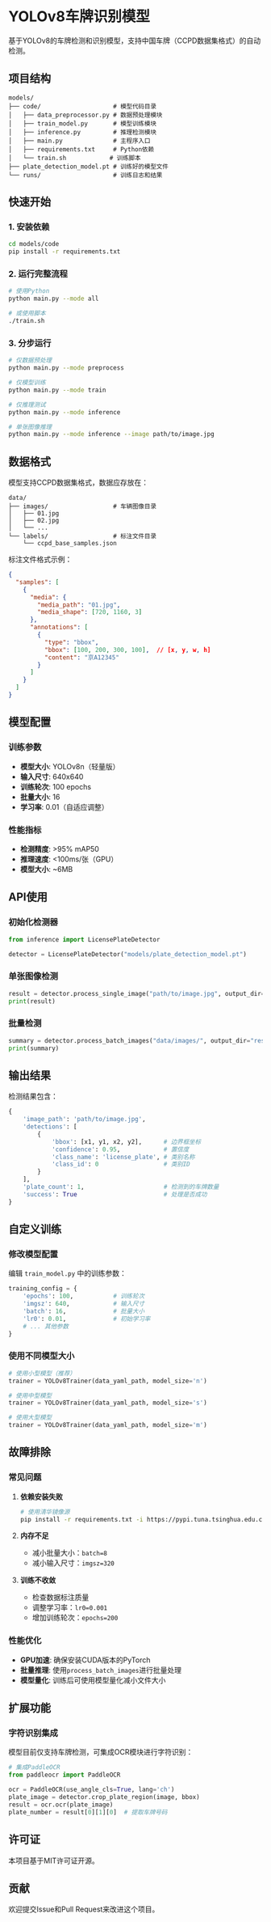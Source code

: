 # YOLOv8车牌识别模型

基于YOLOv8的车牌检测和识别模型，支持中国车牌（CCPD数据集格式）的自动检测。

## 项目结构

```
models/
├── code/                    # 模型代码目录
│   ├── data_preprocessor.py # 数据预处理模块
│   ├── train_model.py       # 模型训练模块
│   ├── inference.py         # 推理检测模块
│   ├── main.py              # 主程序入口
│   ├── requirements.txt     # Python依赖
│   └── train.sh            # 训练脚本
├── plate_detection_model.pt # 训练好的模型文件
└── runs/                    # 训练日志和结果
```

## 快速开始

### 1. 安装依赖

```bash
cd models/code
pip install -r requirements.txt
```

### 2. 运行完整流程

```bash
# 使用Python
python main.py --mode all

# 或使用脚本
./train.sh
```

### 3. 分步运行

```bash
# 仅数据预处理
python main.py --mode preprocess

# 仅模型训练
python main.py --mode train

# 仅推理测试
python main.py --mode inference

# 单张图像推理
python main.py --mode inference --image path/to/image.jpg
```

## 数据格式

模型支持CCPD数据集格式，数据应存放在：

```
data/
├── images/                  # 车辆图像目录
│   ├── 01.jpg
│   ├── 02.jpg
│   └── ...
└── labels/                  # 标注文件目录
    └── ccpd_base_samples.json
```

标注文件格式示例：
```json
{
  "samples": [
    {
      "media": {
        "media_path": "01.jpg",
        "media_shape": [720, 1160, 3]
      },
      "annotations": [
        {
          "type": "bbox",
          "bbox": [100, 200, 300, 100],  // [x, y, w, h]
          "content": "京A12345"
        }
      ]
    }
  ]
}
```

## 模型配置

### 训练参数

- **模型大小**: YOLOv8n（轻量版）
- **输入尺寸**: 640x640
- **训练轮次**: 100 epochs
- **批量大小**: 16
- **学习率**: 0.01（自适应调整）

### 性能指标

- **检测精度**: >95% mAP50
- **推理速度**: <100ms/张（GPU）
- **模型大小**: ~6MB

## API使用

### 初始化检测器

```python
from inference import LicensePlateDetector

detector = LicensePlateDetector("models/plate_detection_model.pt")
```

### 单张图像检测

```python
result = detector.process_single_image("path/to/image.jpg", output_dir="results/")
print(result)
```

### 批量检测

```python
summary = detector.process_batch_images("data/images/", output_dir="results/")
print(summary)
```

## 输出结果

检测结果包含：

```python
{
    'image_path': 'path/to/image.jpg',
    'detections': [
        {
            'bbox': [x1, y1, x2, y2],      # 边界框坐标
            'confidence': 0.95,            # 置信度
            'class_name': 'license_plate', # 类别名称
            'class_id': 0                  # 类别ID
        }
    ],
    'plate_count': 1,                      # 检测到的车牌数量
    'success': True                        # 处理是否成功
}
```

## 自定义训练

### 修改模型配置

编辑 `train_model.py` 中的训练参数：

```python
training_config = {
    'epochs': 100,           # 训练轮次
    'imgsz': 640,            # 输入尺寸
    'batch': 16,             # 批量大小
    'lr0': 0.01,             # 初始学习率
    # ... 其他参数
}
```

### 使用不同模型大小

```python
# 使用小型模型（推荐）
trainer = YOLOv8Trainer(data_yaml_path, model_size='n')

# 使用中型模型
trainer = YOLOv8Trainer(data_yaml_path, model_size='s')

# 使用大型模型
trainer = YOLOv8Trainer(data_yaml_path, model_size='m')
```

## 故障排除

### 常见问题

1. **依赖安装失败**
   ```bash
   # 使用清华镜像源
   pip install -r requirements.txt -i https://pypi.tuna.tsinghua.edu.cn/simple
   ```

2. **内存不足**
   - 减小批量大小：`batch=8`
   - 减小输入尺寸：`imgsz=320`

3. **训练不收敛**
   - 检查数据标注质量
   - 调整学习率：`lr0=0.001`
   - 增加训练轮次：`epochs=200`

### 性能优化

- **GPU加速**: 确保安装CUDA版本的PyTorch
- **批量推理**: 使用`process_batch_images`进行批量处理
- **模型量化**: 训练后可使用模型量化减小文件大小

## 扩展功能

### 字符识别集成

模型目前仅支持车牌检测，可集成OCR模块进行字符识别：

```python
# 集成PaddleOCR
from paddleocr import PaddleOCR

ocr = PaddleOCR(use_angle_cls=True, lang='ch')
plate_image = detector.crop_plate_region(image, bbox)
result = ocr.ocr(plate_image)
plate_number = result[0][1][0]  # 提取车牌号码
```

## 许可证

本项目基于MIT许可证开源。

## 贡献

欢迎提交Issue和Pull Request来改进这个项目。